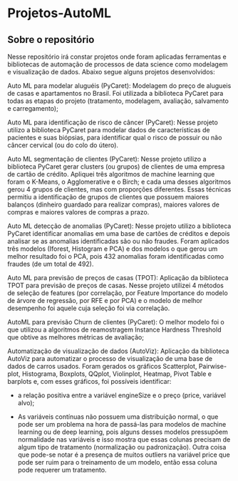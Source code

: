 # Projetos-AutoML
## Sobre o repositório
Nesse repositório irá constar projetos onde foram aplicadas ferramentas e bibliotecas de automação de processos de data science como modelagem e visualização de dados. Abaixo segue alguns projetos desenvolvidos:

Auto ML para modelar aluguéis (PyCaret): Modelagem do preço de alugueis de casas e apartamentos no Brasil. Foi utilizada a biblioteca PyCaret para todas as etapas do projeto (tratamento, modelagem, avaliação, salvamento e carregamento); 

Auto ML para identificação de risco de câncer (PyCaret): Nesse projeto utilizo a biblioteca PyCaret para modelar dados de características de pacientes e suas biópsias, para identificar qual o risco de possuir ou não câncer cervical (ou do colo do útero). 

Auto ML segmentação de clientes (PyCaret): Nesse projeto utilizo a biblioteca PyCaret gerar clusters (ou grupos) de clientes de uma empresa de cartão de crédito. Apliquei três algoritmos de machine learning que foram o K-Means, o Agglomerative e o Birch; e cada uma desses algoritmos gerou 4 grupos de clientes, mas com proporções diferentes. Essas técnicas permitiu a identificação de grupos de clientes que possuem maiores balanços (dinheiro guardado para realizar compras), maiores valores de compras e maiores valores de compras a prazo.

Auto ML detecção de anomalias (PyCaret): Nesse projeto utilizo a biblioteca PyCaret identificar anomalias em uma base de cartões de créditos e depois analisar se as anomalias identificadas são ou não fraudes. Foram aplicados três modelos (Iforest, Histogram e PCA) e dos modelos o que gerou um melhor resultado foi o PCA, pois 432 anomalias foram identificadas como fraudes (de um total de 492).

Auto ML para previsão de preços de casas (TPOT): Aplicação da biblioteca TPOT para previsão de preços de casas. Nesse projeto utilizei 4 métodos de seleção de features (por correlação, por Feature Importance do modelo de árvore de regressão, por RFE e por PCA) e o modelo de melhor desempenho foi aquele cuja seleção foi via correlação. 

AutoML para previsão Churn de clientes (PyCaret): O melhor modelo foi o que utilizou a algoritmos de reamostragem Instance Hardness Threshold que obtive as melhores métricas de avaliação;

Automatização de visualização de dados (AutoViz): Aplicação da biblioteca AutoViz para automatizar o processo de visualização de uma base de dados de carros usados. Foram gerados os gráficos Scatterplot, Pairwise-plot, Histograma, Boxplots, QQplot, Violinplot, Heatmap, Pivot Table e barplots e, com esses gráficos, foi possíveis identificar:

* a relação positiva entre a variável engineSize e o preço (price, variável alvo);

* As variáveis contínuas não possuem uma distribuição normal, o que pode ser um problema na hora de passá-las para modelos de machine learning ou de deep learning, pois alguns desses modelos pressupõem normalidade nas variáveis e isso mostra que essas colunas precisam de algum tipo de tratamento (normalização ou padronização).
Outra coisa que pode-se notar é a presença de muitos outliers na variável price que pode ser ruim para o treinamento de um modelo, então essa coluna pode requerer um tratamento.
